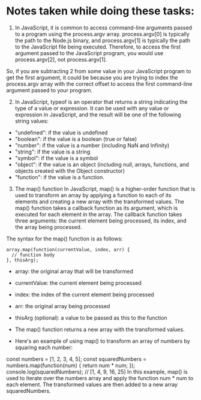 # Notes taken while doing these tasks:
1. In JavaScript, it is common to access command-line arguments passed to a program using the process.argv array. process.argv[0] is typically the path to the Node.js binary, and process.argv[1] is typically the path to the JavaScript file being executed. Therefore, to access the first argument passed to the JavaScript program, you would use process.argv[2], not process.argv[1].

So, if you are subtracting 2 from some value in your JavaScript program to get the first argument, it could be because you are trying to index the process.argv array with the correct offset to access the first command-line argument passed to your program.

2. In JavaScript, typeof is an operator that returns a string indicating the type of a value or expression. It can be used with any value or expression in JavaScript, and the result will be one of the following string values:
- "undefined": if the value is undefined
- "boolean": if the value is a boolean (true or false)
- "number": if the value is a number (including NaN and Infinity)
- "string": if the value is a string
- "symbol": if the value is a symbol
- "object": if the value is an object (including null, arrays, functions, and objects created with the Object constructor)
- "function": if the value is a function.

3. The map() function
In JavaScript, map() is a higher-order function that is used to transform an array by applying a function to each of its elements and creating a new array with the transformed values. The map() function takes a callback function as its argument, which is executed for each element in the array. The callback function takes three arguments: the current element being processed, its index, and the array being processed.

The syntax for the map() function is as follows:

	array.map(function(currentValue, index, arr) {
	  // function body
	}, thisArg);
- array: the original array that will be transformed
- currentValue: the current element being processed
- index: the index of the current element being processed
- arr: the original array being processed
- thisArg (optional): a value to be passed as this to the function
- The map() function returns a new array with the transformed values.

- Here's an example of using map() to transform an array of numbers by squaring each number:

const numbers = [1, 2, 3, 4, 5];
const squaredNumbers = numbers.map(function(num) {
  return num * num;
});
console.log(squaredNumbers); // [1, 4, 9, 16, 25]
In this example, map() is used to iterate over the numbers array and apply the function num * num to each element. The transformed values are then added to a new array squaredNumbers.

